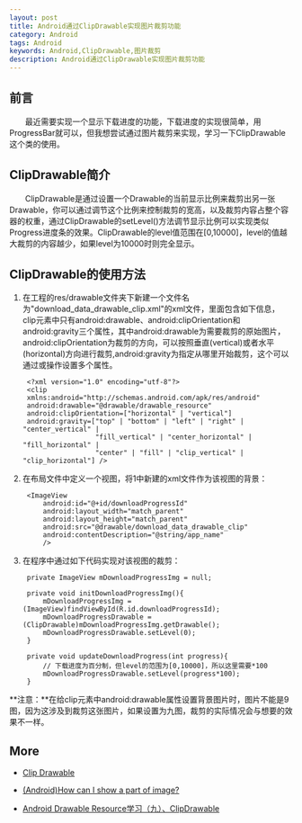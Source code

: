 ```yaml
---
layout: post
title: Android通过ClipDrawable实现图片裁剪功能
category: Android
tags: Android
keywords: Android,ClipDrawable,图片裁剪
description: Android通过ClipDrawable实现图片裁剪功能
---
```

## 前言

&emsp;&emsp;最近需要实现一个显示下载进度的功能，下载进度的实现很简单，用ProgressBar就可以，但我想尝试通过图片裁剪来实现，学习一下ClipDrawable这个类的使用。

## ClipDrawable简介

&emsp;&emsp;ClipDrawable是通过设置一个Drawable的当前显示比例来裁剪出另一张Drawable，你可以通过调节这个比例来控制裁剪的宽高，以及裁剪内容占整个容器的权重，通过ClipDrawable的setLevel()方法调节显示比例可以实现类似Progress进度条的效果。ClipDrawable的level值范围在[0,10000]，level的值越大裁剪的内容越少，如果level为10000时则完全显示。

## ClipDrawable的使用方法

1. 在工程的res/drawable文件夹下新建一个文件名为"download_data_drawable_clip.xml"的xml文件，里面包含如下信息，clip元素中只有android:drawable、android:clipOrientation和android:gravity三个属性，其中android:drawable为需要裁剪的原始图片，android:clipOrientation为裁剪的方向，可以按照垂直(vertical)或者水平(horizontal)方向进行裁剪,android:gravity为指定从哪里开始裁剪，这个可以通过或操作设置多个属性。

		<?xml version="1.0" encoding="utf-8"?>
		<clip
	    xmlns:android="http://schemas.android.com/apk/res/android"
	    android:drawable="@drawable/drawable_resource"
	    android:clipOrientation=["horizontal" | "vertical"]
	    android:gravity=["top" | "bottom" | "left" | "right" | "center_vertical" |
	                     "fill_vertical" | "center_horizontal" | "fill_horizontal" |
	                     "center" | "fill" | "clip_vertical" | "clip_horizontal"] />
	

2. 在布局文件中定义一个视图，将1中新建的xml文件作为该视图的背景：

		<ImageView
	        android:id="@+id/downloadProgressId"
	        android:layout_width="match_parent"
	        android:layout_height="match_parent"
	        android:src="@drawable/download_data_drawable_clip"
	        android:contentDescription="@string/app_name"
	        />

3. 在程序中通过如下代码实现对该视图的裁剪：

		private ImageView mDownloadProgressImg = null;

		private void initDownloadProgressImg(){
			mDownloadProgressImg = (ImageView)findViewById(R.id.downloadProgressId);
			mDownloadProgressDrawable = (ClipDrawable)mDownloadProgressImg.getDrawable();
			mDownloadProgressDrawable.setLevel(0);
		}
		
		private void updateDownloadProgress(int progress){
			// 下载进度为百分制，但level的范围为[0,10000]，所以这里需要*100
			mDownloadProgressDrawable.setLevel(progress*100);
		}
**注意：**在给clip元素中android:drawable属性设置背景图片时，图片不能是9图，因为这涉及到裁剪这张图片，如果设置为九图，裁剪的实际情况会与想要的效果不一样。

## More

- [Clip Drawable](http://developer.android.com/guide/topics/resources/drawable-resource.html#Clip)

- [(Android)How can I show a part of image?](http://stackoverflow.com/questions/18073588/androidhow-can-i-show-a-part-of-image)

- [Android Drawable Resource学习（九）、ClipDrawable](http://blog.csdn.net/lonelyroamer/article/details/8244777)
	